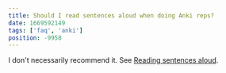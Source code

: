 ```yaml
---
title: Should I read sentences aloud when doing Anki reps?
date: 1669592149
tags: ['faq', 'anki']
position: -9958
---
```


I don't necessarily recommend it.
See [Reading sentences aloud](how-to-review.html#reading-sentences-aloud).
